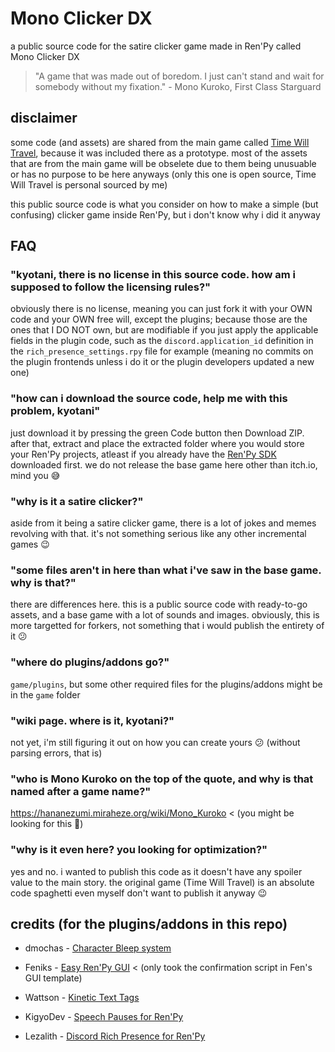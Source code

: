 # Mono Clicker DX
a public source code for the satire clicker game made in Ren'Py called Mono Clicker DX

> "A game that was made out of boredom. I just can't stand and wait for somebody without my fixation." - Mono Kuroko, First Class Starguard

## disclaimer
some code (and assets) are shared from the main game called [Time Will Travel](https://hananezumi.itch.io/timewilltravel), because it was included there as a prototype. most of the assets that are from the main game will be obselete due to them being unusuable or has no purpose to be here anyways (only this one is open source, Time Will Travel is personal sourced by me)

this public source code is what you consider on how to make a simple (but confusing) clicker game inside Ren'Py, but i don't know why i did it anyway

## FAQ
### "kyotani, there is no license in this source code. how am i supposed to follow the licensing rules?"

obviously there is no license, meaning you can just fork it with your OWN code and your OWN free will, except the plugins; because those are the ones that I DO NOT own, but are modifiable if you just apply the applicable fields in the plugin code, such as the `discord.application_id` definition in the `rich_presence_settings.rpy` file for example (meaning no commits on the plugin frontends unless i do it or the plugin developers updated a new one)

### "how can i download the source code, help me with this problem, kyotani"

just download it by pressing the green Code button then Download ZIP. after that, extract and place the extracted folder where you would store your Ren'Py projects, atleast if you already have the [Ren'Py SDK](https://renpy.org) downloaded first. we do not release the base game here other than itch.io, mind you :sweat_smile:

### "why is it a satire clicker?"

aside from it being a satire clicker game, there is a lot of jokes and memes revolving with that. it's not something serious like any other incremental games :wink:

### "some files aren't in here than what i've saw in the base game. why is that?"

there are differences here. this is a public source code with ready-to-go assets, and a base game with a lot of sounds and images. obviously, this is more targetted for forkers, not something that i would publish the entirety of it :confused:

### "where do plugins/addons go?"

`game/plugins`, but some other required files for the plugins/addons might be in the `game` folder

### "wiki page. where is it, kyotani?"

not yet, i'm still figuring it out on how you can create yours :confused: (without parsing errors, that is)

### "who is Mono Kuroko on the top of the quote, and why is that named after a game name?"

https://hananezumi.miraheze.org/wiki/Mono_Kuroko < (you might be looking for this :slightly_smiling_face:)

### "why is it even here? you looking for optimization?"

yes and no. i wanted to publish this code as it doesn't have any spoiler value to the main story. the original game (Time Will Travel) is an absolute code spaghetti even myself don't want to publish it anyway :wink:

## credits (for the plugins/addons in this repo)
+ dmochas - [Character Bleep system](https://dmochas-assets.itch.io/dmochas-bleeps-pack)

+ Feniks - [Easy Ren'Py GUI](https://feniksdev.itch.io/easy-renpy-gui) < (only took the confirmation script in Fen's GUI template)

+ Wattson - [Kinetic Text Tags](https://wattson.itch.io/kinetic-text-tags)

+ KigyoDev - [Speech Pauses for Ren'Py](https://kigyo.itch.io/speech-pauses-for-renpy)

+ Lezalith - [Discord Rich Presence for Ren'Py](https://github.com/Lezalith/RenPy-Discord-Presence)


